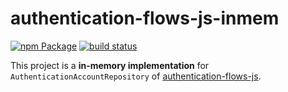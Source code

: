 # authentication-flows-js-inmem

[![npm Package](https://img.shields.io/npm/v/authentication-flows-js-inmem.svg?style=flat-square)](https://www.npmjs.org/package/authentication-flows-js-inmem)
[![build status](https://api.travis-ci.com/OhadR/authentication-flows-js-inmem.svg)](http://travis-ci.com/OhadR/authentication-flows-js-inmem)

This project is a **in-memory implementation** for `AuthenticationAccountRepository` of 
[authentication-flows-js](https://github.com/OhadR/authentication-flows-js).
